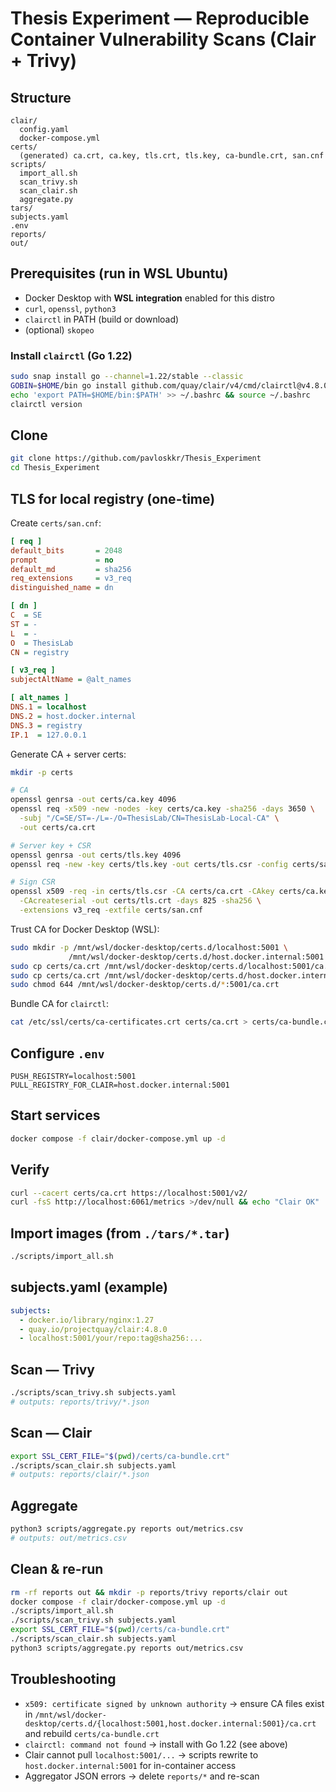 # Thesis Experiment — Reproducible Container Vulnerability Scans (Clair + Trivy)

## Structure
```
clair/
  config.yaml
  docker-compose.yml
certs/
  (generated) ca.crt, ca.key, tls.crt, tls.key, ca-bundle.crt, san.cnf
scripts/
  import_all.sh
  scan_trivy.sh
  scan_clair.sh
  aggregate.py
tars/
subjects.yaml
.env
reports/
out/
```

## Prerequisites (run in WSL Ubuntu)
- Docker Desktop with **WSL integration** enabled for this distro
- `curl`, `openssl`, `python3`
- `clairctl` in PATH (build or download)
- (optional) `skopeo`

### Install `clairctl` (Go 1.22)
```bash
sudo snap install go --channel=1.22/stable --classic
GOBIN=$HOME/bin go install github.com/quay/clair/v4/cmd/clairctl@v4.8.0
echo 'export PATH=$HOME/bin:$PATH' >> ~/.bashrc && source ~/.bashrc
clairctl version
```

## Clone
```bash
git clone https://github.com/pavloskkr/Thesis_Experiment
cd Thesis_Experiment
```

## TLS for local registry (one-time)
Create `certs/san.cnf`:
```ini
[ req ]
default_bits       = 2048
prompt             = no
default_md         = sha256
req_extensions     = v3_req
distinguished_name = dn

[ dn ]
C  = SE
ST = -
L  = -
O  = ThesisLab
CN = registry

[ v3_req ]
subjectAltName = @alt_names

[ alt_names ]
DNS.1 = localhost
DNS.2 = host.docker.internal
DNS.3 = registry
IP.1  = 127.0.0.1
```

Generate CA + server certs:
```bash
mkdir -p certs

# CA
openssl genrsa -out certs/ca.key 4096
openssl req -x509 -new -nodes -key certs/ca.key -sha256 -days 3650 \
  -subj "/C=SE/ST=-/L=-/O=ThesisLab/CN=ThesisLab-Local-CA" \
  -out certs/ca.crt

# Server key + CSR
openssl genrsa -out certs/tls.key 4096
openssl req -new -key certs/tls.key -out certs/tls.csr -config certs/san.cnf

# Sign CSR
openssl x509 -req -in certs/tls.csr -CA certs/ca.crt -CAkey certs/ca.key \
  -CAcreateserial -out certs/tls.crt -days 825 -sha256 \
  -extensions v3_req -extfile certs/san.cnf
```

Trust CA for Docker Desktop (WSL):
```bash
sudo mkdir -p /mnt/wsl/docker-desktop/certs.d/localhost:5001 \
             /mnt/wsl/docker-desktop/certs.d/host.docker.internal:5001
sudo cp certs/ca.crt /mnt/wsl/docker-desktop/certs.d/localhost:5001/ca.crt
sudo cp certs/ca.crt /mnt/wsl/docker-desktop/certs.d/host.docker.internal:5001/ca.crt
sudo chmod 644 /mnt/wsl/docker-desktop/certs.d/*:5001/ca.crt
```

Bundle CA for `clairctl`:
```bash
cat /etc/ssl/certs/ca-certificates.crt certs/ca.crt > certs/ca-bundle.crt
```

## Configure `.env`
```dotenv
PUSH_REGISTRY=localhost:5001
PULL_REGISTRY_FOR_CLAIR=host.docker.internal:5001
```

## Start services
```bash
docker compose -f clair/docker-compose.yml up -d
```

## Verify
```bash
curl --cacert certs/ca.crt https://localhost:5001/v2/
curl -fsS http://localhost:6061/metrics >/dev/null && echo "Clair OK"
```

## Import images (from `./tars/*.tar`)
```bash
./scripts/import_all.sh
```

## subjects.yaml (example)
```yaml
subjects:
  - docker.io/library/nginx:1.27
  - quay.io/projectquay/clair:4.8.0
  - localhost:5001/your/repo:tag@sha256:...
```

## Scan — Trivy
```bash
./scripts/scan_trivy.sh subjects.yaml
# outputs: reports/trivy/*.json
```

## Scan — Clair
```bash
export SSL_CERT_FILE="$(pwd)/certs/ca-bundle.crt"
./scripts/scan_clair.sh subjects.yaml
# outputs: reports/clair/*.json
```

## Aggregate
```bash
python3 scripts/aggregate.py reports out/metrics.csv
# outputs: out/metrics.csv
```

## Clean & re-run
```bash
rm -rf reports out && mkdir -p reports/trivy reports/clair out
docker compose -f clair/docker-compose.yml up -d
./scripts/import_all.sh
./scripts/scan_trivy.sh subjects.yaml
export SSL_CERT_FILE="$(pwd)/certs/ca-bundle.crt"
./scripts/scan_clair.sh subjects.yaml
python3 scripts/aggregate.py reports out/metrics.csv
```

## Troubleshooting
- `x509: certificate signed by unknown authority` → ensure CA files exist in `/mnt/wsl/docker-desktop/certs.d/{localhost:5001,host.docker.internal:5001}/ca.crt` and rebuild `certs/ca-bundle.crt`
- `clairctl: command not found` → install with Go 1.22 (see above)
- Clair cannot pull `localhost:5001/...` → scripts rewrite to `host.docker.internal:5001` for in-container access
- Aggregator JSON errors → delete `reports/*` and re-scan

